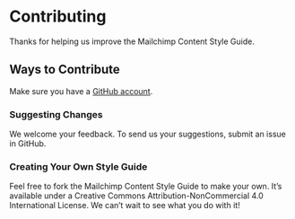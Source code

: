 # Contributing

Thanks for helping us improve the Mailchimp Content Style Guide.

## Ways to Contribute

Make sure you have a [GitHub account](https://github.com/signup/free).

### Suggesting Changes

We welcome your feedback. To send us your suggestions, submit an issue in GitHub.

### Creating Your Own Style Guide

Feel free to fork the Mailchimp Content Style Guide to make your own. It’s available under a Creative Commons Attribution-NonCommercial 4.0 International License. We can’t wait to see what you do with it!
